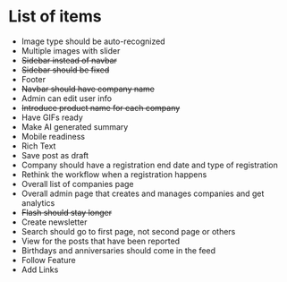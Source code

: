 #   List of items
- Image type should be auto-recognized
- Multiple images with slider
- ~~Sidebar instead of navbar~~
- ~~Sidebar should be fixed~~
- Footer
- ~~Navbar should have company name~~
- Admin can edit user info
- ~~Introduce product name for each company~~
- Have GIFs ready
- Make AI generated summary
- Mobile readiness
- Rich Text
- Save post as draft
- Company should have a registration end date and type of registration
- Rethink the workflow when a registration happens
- Overall list of companies page 
- Overall admin page that creates and manages companies and get analytics
- ~~Flash should stay longer~~
- Create newsletter
- Search should go to first page, not second page or others
- View for the posts that have been reported
- Birthdays and anniversaries should come in the feed
- Follow Feature
- Add Links
